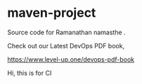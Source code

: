 # maven-project
Source code for Ramanathan namasthe .

Check out our Latest DevOps PDF book,

https://www.level-up.one/devops-pdf-book

Hi, this is for CI
